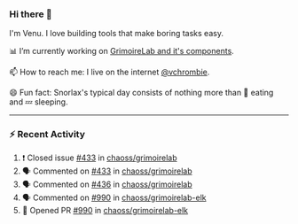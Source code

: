 ### Hi there 👋

I'm Venu. I love building tools that make boring tasks easy.

📊 I’m currently working on [GrimoireLab and it's components](https://chaoss.github.io/grimoirelab).

📫 How to reach me: I live on the internet [@vchrombie](https://www.google.co.in/search?q=vchrombie).

😄 Fun fact: Snorlax's typical day consists of nothing more than :doughnut: eating and :zzz: sleeping.

---

### :zap: Recent Activity

<!--START_SECTION:activity-->
1. ❗️ Closed issue [#433](https://github.com/chaoss/grimoirelab/issues/433) in [chaoss/grimoirelab](https://github.com/chaoss/grimoirelab)
2. 🗣 Commented on [#433](https://github.com/chaoss/grimoirelab/issues/433) in [chaoss/grimoirelab](https://github.com/chaoss/grimoirelab)
3. 🗣 Commented on [#436](https://github.com/chaoss/grimoirelab/issues/436) in [chaoss/grimoirelab](https://github.com/chaoss/grimoirelab)
4. 🗣 Commented on [#990](https://github.com/chaoss/grimoirelab-elk/issues/990) in [chaoss/grimoirelab-elk](https://github.com/chaoss/grimoirelab-elk)
5. 💪 Opened PR [#990](https://github.com/chaoss/grimoirelab-elk/pull/990) in [chaoss/grimoirelab-elk](https://github.com/chaoss/grimoirelab-elk)
<!--END_SECTION:activity-->

<!--
**vchrombie/vchrombie** is a ✨ _special_ ✨ repository because its `README.md` (this file) appears on your GitHub profile.

Here are some ideas to get you started:

- 🔭 I’m currently working on ...
- 🌱 I’m currently learning ...
- 👯 I’m looking to collaborate on ...
- 🤔 I’m looking for help with ...
- 💬 Ask me about ...
- 📫 How to reach me: ...
- 😄 Pronouns: ...
- ⚡ Fun fact: ...
-->
